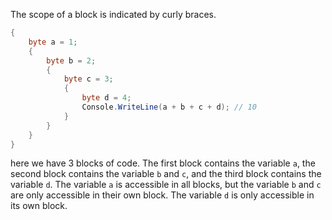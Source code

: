 The scope of a block is indicated by curly braces. 

```c#
{
    byte a = 1;
    {
        byte b = 2;
        {
            byte c = 3;
            {
                byte d = 4;
                Console.WriteLine(a + b + c + d); // 10
            }
        }
    }
}
```

here we have 3 blocks of code. The first block contains the variable `a`, the second block contains the variable `b` and `c`, and the third block contains the variable `d`. The variable `a` is accessible in all blocks, but the variable `b` and `c` are only accessible in their own block. The variable `d` is only accessible in its own block.

